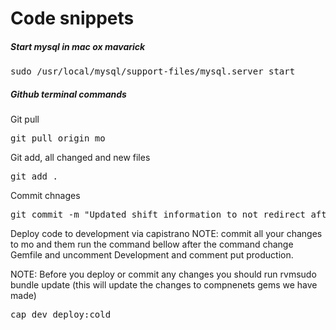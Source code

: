 <h1>Code snippets</h1>
<h5>Start mysql in mac ox mavarick</h5>
<pre>sudo /usr/local/mysql/support-files/mysql.server start</pre>


<h5>Github terminal commands</h5>

<p>Git pull</p>
<pre>git pull origin mo</pre>

<p>Git add, all changed and new files</p>
<pre>git add .</pre>

<p>Commit chnages</p>
<pre>git commit -m "Updated shift information to not redirect after update"</pre>


<p>Deploy code to development via capistrano NOTE: commit all your changes to mo and them run the command bellow after the command change Gemfile and uncomment Development and comment put production.</p>

<p>NOTE: Before you deploy or commit any changes you should run rvmsudo bundle update (this will update the changes to compnenets gems we have made)</p>

<pre>cap dev deploy:cold</pre>
